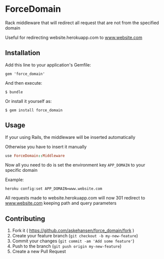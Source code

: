 # ForceDomain

Rack middleware that will redirect all request that are not from the specified domain

Useful for redirecting website.herokuapp.com to www.website.com

## Installation

Add this line to your application's Gemfile:

    gem 'force_domain'

And then execute:

    $ bundle

Or install it yourself as:

    $ gem install force_domain

## Usage

If your using Rails, the middleware will be inserted automatically

Otherwise you have to insert it manually

```ruby
use ForceDomain::Middleware
```

Now all you need to do is set the environment key `APP_DOMAIN` to your specific domain

Example:

```shell
heroku config:set APP_DOMAIN=www.website.com
```

All requests made to website.herokuapp.com will now 301 redirect to www.website.com keeping path and query parameters

## Contributing

1. Fork it ( https://github.com/askehansen/force_domain/fork )
2. Create your feature branch (`git checkout -b my-new-feature`)
3. Commit your changes (`git commit -am 'Add some feature'`)
4. Push to the branch (`git push origin my-new-feature`)
5. Create a new Pull Request
